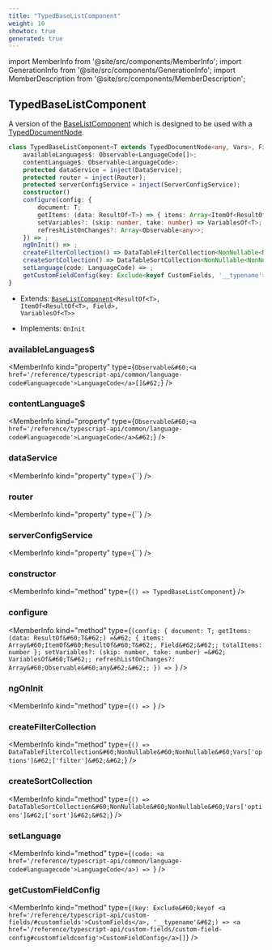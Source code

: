 ```yaml
---
title: "TypedBaseListComponent"
weight: 10
showtoc: true
generated: true
---
```

<!-- This file was generated from the Vendure source. Do not modify. Instead, re-run the "docs:build" script -->
import MemberInfo from '@site/src/components/MemberInfo';
import GenerationInfo from '@site/src/components/GenerationInfo';
import MemberDescription from '@site/src/components/MemberDescription';


## TypedBaseListComponent

<GenerationInfo sourceFile="packages/admin-ui/src/lib/core/src/common/base-list.component.ts" sourceLine="199" packageName="@vendure/admin-ui" />

A version of the <a href='/reference/admin-ui-api/list-detail-views/base-list-component#baselistcomponent'>BaseListComponent</a> which is designed to be used with a
[TypedDocumentNode](https://the-guild.dev/graphql/codegen/plugins/typescript/typed-document-node).

```ts title="Signature"
class TypedBaseListComponent<T extends TypedDocumentNode<any, Vars>, Field extends keyof ResultOf<T>, Vars extends { options: { filter: any; sort: any } } = VariablesOf<T>> extends BaseListComponent<ResultOf<T>, ItemOf<ResultOf<T>, Field>, VariablesOf<T>> implements OnInit {
    availableLanguages$: Observable<LanguageCode[]>;
    contentLanguage$: Observable<LanguageCode>;
    protected dataService = inject(DataService);
    protected router = inject(Router);
    protected serverConfigService = inject(ServerConfigService);
    constructor()
    configure(config: {
        document: T;
        getItems: (data: ResultOf<T>) => { items: Array<ItemOf<ResultOf<T>, Field>>; totalItems: number };
        setVariables?: (skip: number, take: number) => VariablesOf<T>;
        refreshListOnChanges?: Array<Observable<any>>;
    }) => ;
    ngOnInit() => ;
    createFilterCollection() => DataTableFilterCollection<NonNullable<NonNullable<Vars['options']>['filter']>>;
    createSortCollection() => DataTableSortCollection<NonNullable<NonNullable<Vars['options']>['sort']>>;
    setLanguage(code: LanguageCode) => ;
    getCustomFieldConfig(key: Exclude<keyof CustomFields, '__typename'>) => CustomFieldConfig[];
}
```
* Extends: <code><a href='/reference/admin-ui-api/list-detail-views/base-list-component#baselistcomponent'>BaseListComponent</a>&#60;ResultOf&#60;T&#62;, ItemOf&#60;ResultOf&#60;T&#62;, Field&#62;, VariablesOf&#60;T&#62;&#62;</code>


* Implements: <code>OnInit</code>



<div className="members-wrapper">

### availableLanguages$

<MemberInfo kind="property" type={`Observable&#60;<a href='/reference/typescript-api/common/language-code#languagecode'>LanguageCode</a>[]&#62;`}   />


### contentLanguage$

<MemberInfo kind="property" type={`Observable&#60;<a href='/reference/typescript-api/common/language-code#languagecode'>LanguageCode</a>&#62;`}   />


### dataService

<MemberInfo kind="property" type={``}   />


### router

<MemberInfo kind="property" type={``}   />


### serverConfigService

<MemberInfo kind="property" type={``}   />


### constructor

<MemberInfo kind="method" type={`() => TypedBaseListComponent`}   />


### configure

<MemberInfo kind="method" type={`(config: {         document: T;         getItems: (data: ResultOf&#60;T&#62;) =&#62; { items: Array&#60;ItemOf&#60;ResultOf&#60;T&#62;, Field&#62;&#62;; totalItems: number };         setVariables?: (skip: number, take: number) =&#62; VariablesOf&#60;T&#62;;         refreshListOnChanges?: Array&#60;Observable&#60;any&#62;&#62;;     }) => `}   />


### ngOnInit

<MemberInfo kind="method" type={`() => `}   />


### createFilterCollection

<MemberInfo kind="method" type={`() => DataTableFilterCollection&#60;NonNullable&#60;NonNullable&#60;Vars['options']&#62;['filter']&#62;&#62;`}   />


### createSortCollection

<MemberInfo kind="method" type={`() => DataTableSortCollection&#60;NonNullable&#60;NonNullable&#60;Vars['options']&#62;['sort']&#62;&#62;`}   />


### setLanguage

<MemberInfo kind="method" type={`(code: <a href='/reference/typescript-api/common/language-code#languagecode'>LanguageCode</a>) => `}   />


### getCustomFieldConfig

<MemberInfo kind="method" type={`(key: Exclude&#60;keyof <a href='/reference/typescript-api/custom-fields/#customfields'>CustomFields</a>, '__typename'&#62;) => <a href='/reference/typescript-api/custom-fields/custom-field-config#customfieldconfig'>CustomFieldConfig</a>[]`}   />




</div>

